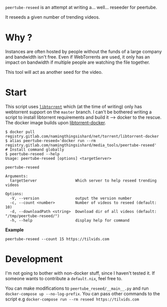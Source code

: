 `peertube-reseed` is an attempt at writing a... well... reseeder for peertube.

It reseeds a given number of trending videos.

# Why ?

Instances are often hosted by people without the funds of a large company
 and bandwidth isn't free.
Even if WebTorrents are used, it only has an impact on bandwidth 
 if multiple people are watching the file together.

This tool will act as another seed for the video.

# Start

This script uses [`libtorrent`][libtorrent] which (at the time of writing) only has webtorrent support 
 on the `master` branch.
I can't be bothered writing a script to install libtorrent requirements and build it --> docker to the rescue.
The docker image builds upon [libtorrent-docker].

```shell
$ docker pull registry.gitlab.com/namingthingsishard/net/torrent/libtorrent-docker
$ alias peertube-reseed='docker run --rm registry.gitlab.com/namingthingsishard/media_tools/peertube-reseed'
# Install command globally
$ peertube-reseed --help
Usage: peertube-reseed [options] <targetServer>

peertube-reseed

Arguments:
  targetServer                 Which server to help reseed trending videos

Options:
  -V, --version                output the version number
  -c, --count <number>         Number of videos to reseed (default: 10)
  -d, --downloadPath <string>  Download dir of all videos (default: "/tmp/peertube-reseed/")
  -h, --help                   display help for command
```

**Example**

`peertube-reseed --count 15 https://tilvids.com`

# Development

I'm not going to bother with non-docker stuff, since I haven't tested it.
If someone wants to contribute a `default.nix`, feel free to.

You can make modifications to `peertube_reseed/__main__.py` and run 
`docker-compose up --no-log-prefix`.
You can pass other commands to the script e.g
`docker-compose run --rm reseed https://tilvids.com`


[libtorrent]: https://libtorrent.org/
[libtorrent-docker]: https://gitlab.com/NamingThingsIsHard/net/torrent/libtorrent-docker/
